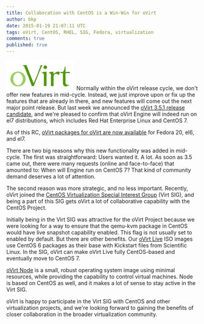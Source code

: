 ```yaml
---
title: Collaboration with CentOS is a Win-Win for oVirt
author: bkp
date: 2015-01-19 21:07:11 UTC
tags: oVirt, CentOS, RHEL, SIG, Fedora, virtualization
comments: true
published: true
---
```


![](/images/blog/oVirt-logo.png) Normally within the oVirt release cycle, we don't offer new features in mid-cycle. Instead, we just improve upon or fix up the features that are already in there, and new features will come out the next major point release. But last week we announced the [oVirt 3.5.1 release candidate](http://lists.ovirt.org/pipermail/users/2015-January/030657.html), and we're pleased to confirm that oVirt Engine will indeed run on el7 distributions, which includes Red Hat Enterprise Linux and CentOS 7.

As of this RC, [oVirt packages for oVirt are now available](http://resources.ovirt.org/pub/ovirt-3.5-pre/) for Fedora 20, el6, and el7.

There are two big reasons why this new functionality was added in mid-cycle. The first was straightforward: Users wanted it. A lot. As soon as 3.5 came out, there were many requests (online and face-to-face) that amounted to: When will Engine run on CentOS 7? That kind of community demand deserves a lot of attention.

The second reason was more strategic, and no less important. Recently, oVirt joined the [CentOS Virtualization Special Interest Group](http://wiki.centos.org/SpecialInterestGroup/Virtualization) (Virt SIG), and being a part of this SIG gets oVirt a lot of collaborative capability with the CentOS Project.

Initially being in the Virt SIG was attractive for the oVirt Project because we were looking  for a way to ensure that the qemu-kvm package in CentOS would have live snapshot capability enabled. This flag is not usually set to enabled by default. But there are other benefits. Our [oVirt Live](http://www.ovirt.org/OVirt_Live) ISO images use CentOS 6 packages as their base with Kickstart files from Scientific Linux. In the SIG, oVirt can make oVirt Live fully CentOS-based and eventually move to CentOS 7.

[oVirt Node](http://www.ovirt.org/Category:Node) is a small, robust operating system image using minimal resources, while providing the capability to control virtual machines. Node is based on CentOS as well, and it makes a lot of sense to stay active in the Virt SIG.

oVirt is happy to participate in the Virt SIG with CentOS and other virtualization projects, and we're looking forward to gaining the benefits of closer collaboration in the broader virtualization community.